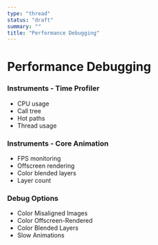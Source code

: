 ```yaml
---
type: "thread"
status: "draft"
summary: ""
title: "Performance Debugging"
---
```


# Performance Debugging


### Instruments - Time Profiler
- CPU usage
- Call tree
- Hot paths
- Thread usage

### Instruments - Core Animation
- FPS monitoring
- Offscreen rendering
- Color blended layers
- Layer count

### Debug Options
- Color Misaligned Images
- Color Offscreen-Rendered
- Color Blended Layers
- Slow Animations


